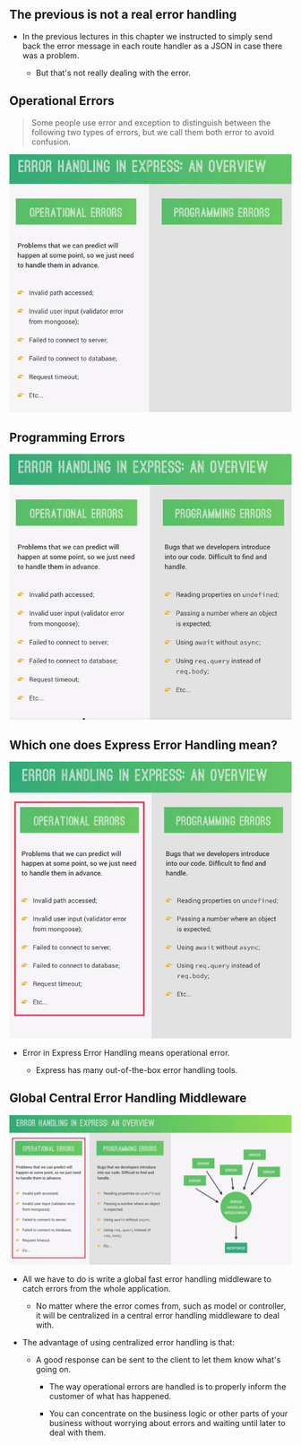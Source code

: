 ## **The previous is not a real error handling**

- In the previous lectures in this chapter we instructed to simply send back the error message in each route handler as a JSON in case there was a problem.

  - But that's not really dealing with the error.

## **Operational Errors**

> Some people use error and exception to distinguish between the following two types of errors, but we call them both error to avoid confusion.

![Alt operational errors](pic/02.jpg)

## **Programming Errors**

![Alt programming errors](pic/03.jpg)

## **Which one does Express Error Handling mean?**

![Alt which one](pic/04.jpg)

- Error in Express Error Handling means operational error.

  - Express has many out-of-the-box error handling tools.

## **Global Central Error Handling Middleware**

![Alt central error handling middleware](pic/05.jpg)

- All we have to do is write a global fast error handling middleware to catch errors from the whole application.

  - No matter where the error comes from, such as model or controller, it will be centralized in a central error handling middleware to deal with.

- The advantage of using centralized error handling is that:

  - A good response can be sent to the client to let them know what's going on.

    - The way operational errors are handled is to properly inform the customer of what has happened.

    - You can concentrate on the business logic or other parts of your business without worrying about errors and waiting until later to deal with them.
